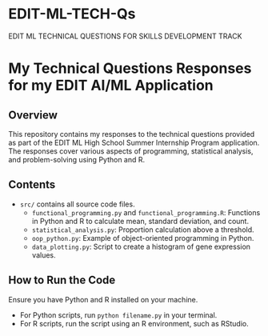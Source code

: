# EDIT-ML-TECH-Qs
EDIT ML TECHNICAL QUESTIONS FOR SKILLS DEVELOPMENT TRACK

# My Technical Questions Responses for my EDIT AI/ML Application

## Overview
This repository contains my responses to the technical questions provided as part of the EDIT ML High School Summer Internship Program application. The responses cover various aspects of programming, statistical analysis, and problem-solving using Python and R.

## Contents
- `src/` contains all source code files.
  - `functional_programming.py` and `functional_programming.R`: Functions in Python and R to calculate mean, standard deviation, and count.
  - `statistical_analysis.py`: Proportion calculation above a threshold.
  - `oop_python.py`: Example of object-oriented programming in Python.
  - `data_plotting.py`: Script to create a histogram of gene expression values.

## How to Run the Code
Ensure you have Python and R installed on your machine.
- For Python scripts, run `python filename.py` in your terminal.
- For R scripts, run the script using an R environment, such as RStudio.
